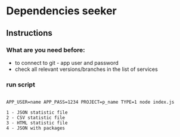 # Dependencies seeker #

## Instructions 
### What are you need before:
- to connect to git - app user and password
- check all relevant versions/branches in the list of services

### run script 
```cli

APP_USER=name APP_PASS=1234 PROJECT=p_name TYPE=1 node index.js

1 - JSON statistic file
2 - CSV statistic file
3 - HTML statistic file
4 - JSON with packages

```